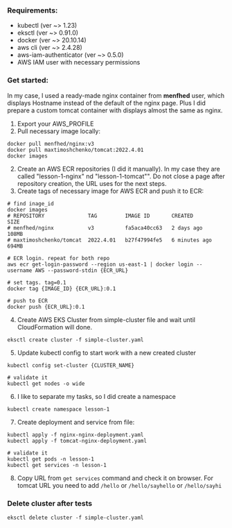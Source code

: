 ### Requirements: 
- kubectl (ver ~> 1.23)
- eksctl (ver ~> 0.91.0)
- docker (ver ~> 20.10.14)
- aws cli (ver ~> 2.4.28)
- aws-iam-authenticator (ver ~> 0.5.0)
- AWS IAM user with necessary permissions

### Get started: 

In my case, I used a ready-made nginx container from **menfhed** user, 
which displays Hostname instead of the default of the nginx page. Plus I did prepare a custom 
tomcat container with displays almost the same as nginx.
1. Export your AWS_PROFILE
2. Pull necessary image locally:
```shell
docker pull menfhed/nginx:v3
docker pull maxtimoshchenko/tomcat:2022.4.01
docker images
```
2. Create an AWS ECR repositories (I did it manually). In my case they are called "lesson-1-nginx" nd "lesson-1-tomcat"".
Do not close a page after repository creation, the URL uses for the next steps.
3. Create tags of necessary image for AWS ECR and push it to ECR:
```shell
# find inage_id
docker images
# REPOSITORY              TAG         IMAGE ID       CREATED          SIZE
# menfhed/nginx           v3          fa5aca40cc63   2 days ago       108MB
# maxtimoshchenko/tomcat  2022.4.01   b27f47994fe5   6 minutes ago    694MB

# ECR login. repeat for both repo
aws ecr get-login-password --region us-east-1 | docker login --username AWS --password-stdin {ECR_URL}

# set tags. tag=0.1
docker tag {IMAGE_ID} {ECR_URL}:0.1

# push to ECR
docker push {ECR_URL}:0.1
```
4. Create AWS EKS Cluster from simple-cluster file and wait until CloudFormation will done.
```shell
eksctl create cluster -f simple-cluster.yaml
```
5. Update kubectl config to start work with a new created cluster
```shell
kubectl config set-cluster {CLUSTER_NAME}

# validate it
kubectl get nodes -o wide
```
6. I like to separate my tasks, so I did create a namespace
```shell
kubectl create namespace lesson-1
```
7. Create deployment and service from file:
```shell
kubectl apply -f nginx-nginx-deployment.yaml 
kubectl apply -f tomcat-nginx-deployment.yaml 

# validate it
kubectl get pods -n lesson-1
kubectl get services -n lesson-1
```
8. Copy URL from `get services` command and check it on browser. For tomcat URL you 
need to add `/hello` or `/hello/sayhello` or `/hello/sayhi`

### Delete cluster after tests
```shell
eksctl delete cluster -f simple-cluster.yaml
```
